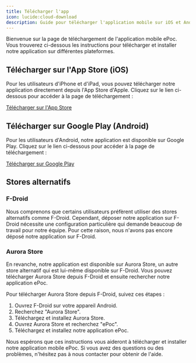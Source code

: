 ```yaml
---
title: Télécharger l'app
icon: lucide:cloud-download
description: Guide pour télécharger l'application mobile sur iOS et Android
---
```


Bienvenue sur la page de téléchargement de l'application mobile ePoc. Vous trouverez ci-dessous les instructions pour télécharger et installer notre application sur différentes plateformes.

## Télécharger sur l'App Store (iOS)

Pour les utilisateurs d'iPhone et d'iPad, vous pouvez télécharger notre application directement depuis l'App Store d'Apple. Cliquez sur le lien ci-dessous pour accéder à la page de téléchargement :

[Télécharger sur l'App Store](https://apps.apple.com/app/epoc/id1596317383)

## Télécharger sur Google Play (Android)

Pour les utilisateurs d'Android, notre application est disponible sur Google Play. Cliquez sur le lien ci-dessous pour accéder à la page de téléchargement :

[Télécharger sur Google Play](https://play.google.com/store/apps/details?id=fr.inria.epoc)

## Stores alternatifs

### F-Droid

Nous comprenons que certains utilisateurs préfèrent utiliser des stores alternatifs comme F-Droid. Cependant, déposer notre application sur F-Droid nécessite une configuration particulière qui demande beaucoup de travail pour notre équipe. Pour cette raison, nous n'avons pas encore déposé notre application sur F-Droid.

### Aurora Store

En revanche, notre application est disponible sur Aurora Store, un autre store alternatif qui est lui-même disponible sur F-Droid. Vous pouvez télécharger Aurora Store depuis F-Droid et ensuite rechercher notre application ePoc.

Pour télécharger Aurora Store depuis F-Droid, suivez ces étapes :

1. Ouvrez F-Droid sur votre appareil Android.
2. Recherchez "Aurora Store".
3. Téléchargez et installez Aurora Store.
4. Ouvrez Aurora Store et recherchez "ePoc".
5. Téléchargez et installez notre application ePoc.

Nous espérons que ces instructions vous aideront à télécharger et installer notre application mobile ePoc. Si vous avez des questions ou des problèmes, n'hésitez pas à nous contacter pour obtenir de l'aide.
